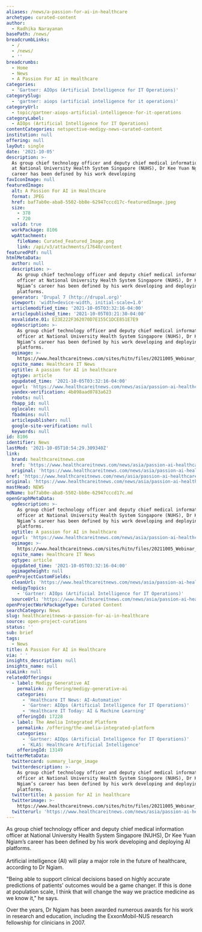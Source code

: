 ```yaml
---
aliases: /news/a-passion-for-ai-in-healthcare
archetype: curated-content
author:
  - Radhika Narayanan
basePath: /news/
breadcrumbLinks:
  - /
  - /news/
  - ''
breadcrumbs:
  - Home
  - News
  - A Passion For AI in Healthcare
categories:
  - 'Gartner: AIOps (Artificial Intelligence for IT Operations)'
categorySlug:
  - 'gartner: aiops (artificial intelligence for it operations)'
categoryUrl:
  - topic/gartner-aiops-artificial-intelligence-for-it-operations
categoryLabel:
  - AIOps (Artificial Intelligence for IT Operations)
contentCategories: netspective-medigy-news-curated-content
institution: null
offering: null
layOut: single
date: '2021-10-05'
description: >-
  As group chief technology officer and deputy chief medical information officer
  at National University Health System Singapore (NUHS), Dr Kee Yuan Ngiam’s
  career has been defined by his work developing
favIconImage: null
featuredImage:
  alt: A Passion For AI in Healthcare
  format: JPEG
  href: baf7ab0e-aba8-5502-bb8e-62947cccd17c-featuredImage.jpeg
  size:
    - 378
    - 720
  valid: true
  workPackage: 8106
  wpAttachment:
    fileName: Curated_Featured_Image.png
    link: /api/v3/attachments/17640/content
featuredPdf: null
htmlMetaData:
  author: null
  description: >-
    As group chief technology officer and deputy chief medical information
    officer at National University Health System Singapore (NUHS), Dr Kee Yuan
    Ngiam’s career has been defined by his work developing and deploying AI
    platforms.
  generator: 'Drupal 7 (http://drupal.org)'
  viewport: 'width=device-width, initial-scale=1.0'
  articlemodified_time: '2021-10-05T03:32:16-04:00'
  articlepublished_time: '2021-10-05T03:21:30-04:00'
  msvalidate.01: E23E222F362070D7E155C1DCE851E7E9
  ogdescription: >-
    As group chief technology officer and deputy chief medical information
    officer at National University Health System Singapore (NUHS), Dr Kee Yuan
    Ngiam’s career has been defined by his work developing and deploying AI
    platforms.
  ogimage: >-
    https://www.healthcareitnews.com/sites/hitn/files/20211005_Webinar_Speakers_V02.png
  ogsite_name: Healthcare IT News
  ogtitle: A passion for AI in healthcare
  ogtype: article
  ogupdated_time: '2021-10-05T03:32:16-04:00'
  ogurl: 'https://www.healthcareitnews.com/news/asia/passion-ai-healthcare'
  yandex-verification: 4b898aad0783a623
  robots: null
  fbapp_id: null
  oglocale: null
  fbadmins: null
  articlepublisher: null
  google-site-verification: null
  keywords: null
id: 8106
identifier: News
lastMod: '2021-10-05T10:54:29.309340Z'
link:
  brand: healthcareitnews.com
  href: 'https://www.healthcareitnews.com/news/asia/passion-ai-healthcare'
  original: 'https://www.healthcareitnews.com/news/asia/passion-ai-healthcare'
href: 'https://www.healthcareitnews.com/news/asia/passion-ai-healthcare'
original: 'https://www.healthcareitnews.com/news/asia/passion-ai-healthcare'
mastHead: NEWS
mdName: baf7ab0e-aba8-5502-bb8e-62947cccd17c.md
openGraphMetaData:
  ogdescription: >-
    As group chief technology officer and deputy chief medical information
    officer at National University Health System Singapore (NUHS), Dr Kee Yuan
    Ngiam’s career has been defined by his work developing and deploying AI
    platforms.
  ogtitle: A passion for AI in healthcare
  ogurl: 'https://www.healthcareitnews.com/news/asia/passion-ai-healthcare'
  ogimage: >-
    https://www.healthcareitnews.com/sites/hitn/files/20211005_Webinar_Speakers_V02.png
  ogsite_name: Healthcare IT News
  ogtype: article
  ogupdated_time: '2021-10-05T03:32:16-04:00'
  ogimageheight: null
openProjectCustomFields:
  cleanUrl: 'https://www.healthcareitnews.com/news/asia/passion-ai-healthcare'
  medigyTopics:
    - 'Gartner: AIOps (Artificial Intelligence for IT Operations)'
  sourceUrl: 'https://www.healthcareitnews.com/news/asia/passion-ai-healthcare'
openProjectWorkPackageType: Curated Content
searchCategory: News
slug: healthcareitnews-a-passion-for-ai-in-healthcare
source: open-project-curations
status: ''
sub: brief
tags:
  - News
title: A Passion For AI in Healthcare
via: ' '
insights_description: null
insights_name: null
viaLink: null
relatedOfferings:
  - label: Medigy Generative AI
    permalink: /offering/medigy-generative-ai
    categories:
      - 'Healthcare IT News: AI-Automation'
      - 'Gartner: AIOps (Artificial Intelligence for IT Operations)'
      - 'Healthcare IT Today: AI & Machine Learning'
    offeringId: 17228
  - label: The Amelia Integrated Platform
    permalink: /offering/the-amelia-integrated-platform
    categories:
      - 'Gartner: AIOps (Artificial Intelligence for IT Operations)'
      - 'KLAS: Healthcare Artificial Intelligence'
    offeringId: 13149
twitterMetaData:
  twittercard: summary_large_image
  twitterdescription: >-
    As group chief technology officer and deputy chief medical information
    officer at National University Health System Singapore (NUHS), Dr Kee Yuan
    Ngiam’s career has been defined by his work developing and deploying AI
    platforms.
  twittertitle: A passion for AI in healthcare
  twitterimage: >-
    https://www.healthcareitnews.com/sites/hitn/files/20211005_Webinar_Speakers_V02.png
  twitterurl: 'https://www.healthcareitnews.com/news/asia/passion-ai-healthcare'
---
```

<p>As group chief technology officer and deputy chief medical information officer at National University Health System Singapore (NUHS), Dr Kee Yuan Ngiam’s career has been defined by his work developing and deploying AI platforms.<br><br>Artificial intelligence (AI) will play a major role in the future of healthcare, according to Dr Ngiam.</p><p>"Being able to support clinical decisions based on highly accurate predictions of patients' outcomes would be a game changer. If this is done at population scale, I think that will change the way we practice medicine as we know it,"&nbsp;he says.</p><p>Over the years, Dr Ngiam has been awarded numerous awards for his work in research and education, including the ExxonMobil-NUS research fellowship for clinicians in 2007.</p>